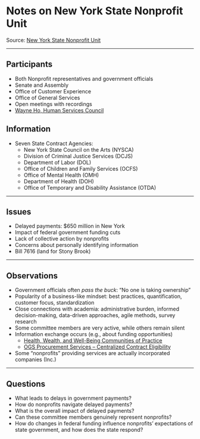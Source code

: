 # Notes on New York State Nonprofit Unit

Source: [New York State Nonprofit Unit](https://www.ny.gov/new-york-state-nonprofit-unit/new-york-state-nonprofit-unit)

---

## Participants
- Both Nonprofit representatives and government officials  
- Senate and Assembly  
- Office of Customer Experience  
- Office of General Services
- Open meetings with recordings  
- [Wayne Ho, Human Services Council](https://humanservicescouncil.org/employee/wayne-ho/)  

## Information 
- Seven State Contract Agencies:  
  - New York State Council on the Arts (NYSCA)  
  - Division of Criminal Justice Services (DCJS)  
  - Department of Labor (DOL)  
  - Office of Children and Family Services (OCFS)  
  - Office of Mental Health (OMH)  
  - Department of Health (DOH)  
  - Office of Temporary and Disability Assistance (OTDA)  

---

## Issues
- Delayed payments: $650 million in New York  
- Impact of federal government funding cuts  
- Lack of collective action by nonprofits  
- Concerns about personally identifying information  
- Bill 7616 (land for Stony Brook)  

---

## Observations
- Government officials often *pass the buck*: “No one is taking ownership”  
- Popularity of a business-like mindset: best practices, quantification, customer focus, standardization  
- Close connections with academia: administrative burden, informed decision-making, data-driven approaches, agile methods, survey research  
- Some committee members are very active, while others remain silent  
- Information exchange occurs (e.g., about funding opportunities)  
  - [Health, Wealth, and Well-Being Communities of Practice](https://healthresearchinc.smapply.io/prog/health_wealth_and_well-being_communities_of_practice/)  
  - [OGS Procurement Services – Centralized Contract Eligibility](https://ogs.ny.gov/procurement/ogs-procurement-services-centralized-contract-eligibility-application)  
- Some “nonprofits” providing services are actually incorporated companies (Inc.)  

---

## Questions
- What leads to delays in government payments?  
- How do nonprofits navigate delayed payments?  
- What is the overall impact of delayed payments?  
- Can these committee members genuinely represent nonprofits?  
- How do changes in federal funding influence nonprofits’ expectations of state government, and how does the state respond?  
